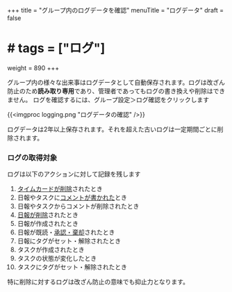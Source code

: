 +++
title = "グループ内のログデータを確認"
menuTitle = "ログデータ"
draft = false
# # tags = ["ログ"]
weight = 890
+++


グループ内の様々な出来事はログデータとして自動保存されます。ログは改ざん防止のため**読み取り専用**であり、管理者であってもログの書き換えや削除はできません。
ログを確認するには、グループ設定＞ログ確認をクリックします

{{<imgproc logging.png "ログデータの確認" />}}

ログデータは2年以上保存されます。それを超えた古いログは一定期間ごとに削除されます。

### ログの取得対象

ログは以下のアクションに対して記録を残します

1. [タイムカードが削除](/remove/timecard/)されたとき
1. 日報やタスクに[コメントが書かれた](/report/read/comment/)とき
1. 日報やタスクからコメントが削除されたとき
1. [日報が削除](/remove/report/)されたとき
1. 日報が作成されたとき
1. 日報が既読・[承認・棄却](/report/read/state/)されたとき
1. 日報にタグがセット・解除されたとき
1. タスクが作成されたとき
1. タスクの状態が変化したとき
1. タスクにタグがセット・解除されたとき

特に削除に対するログは改ざん防止の意味でも抑止力となります。